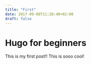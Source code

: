 ```yaml
---
title: "First"
date: 2017-09-08T11:28:40+02:00
draft: false
---
```


# Hugo for beginners

This is my first post!! This is sooo cool!